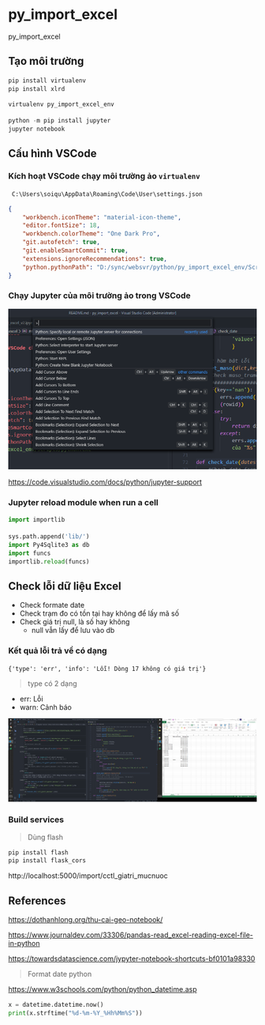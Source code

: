# py_import_excel
py_import_excel

## Tạo môi trường
```cmd
pip install virtualenv
pip install xlrd
```

```python
virtualenv py_import_excel_env

python -m pip install jupyter
jupyter notebook
```

## Cấu hình VSCode

### Kích hoạt VSCode chạy môi trường ảo `virtualenv`

`
C:\Users\soiqu\AppData\Roaming\Code\User\settings.json`

```json
{
    "workbench.iconTheme": "material-icon-theme",
    "editor.fontSize": 18,
    "workbench.colorTheme": "One Dark Pro",
    "git.autofetch": true,
    "git.enableSmartCommit": true,
    "extensions.ignoreRecommendations": true,
    "python.pythonPath": "D:/sync/websvr/python/py_import_excel_env/Scripts/python.exe"
}
```

### Chạy Jupyter của môi trường ảo trong VSCode

<img src="img/h2.png">

https://code.visualstudio.com/docs/python/jupyter-support


### Jupyter reload module when run a cell

```python
import importlib

sys.path.append('lib/')
import Py4Sqlite3 as db
import funcs
importlib.reload(funcs)
```

## Check lỗi dữ liệu Excel

* Check formate date
* Check trạm đo có tồn tại hay không để lấy mã số
* Check giá trị null, là số hay không
    * null vẫn lấy để lưu vào db

### Kết quả lỗi trả về có dạng

`{'type': 'err', 'info': 'Lỗi! Dòng 17 không có giá trị'}`

> type có 2 dạng

* err: Lỗi
* warn: Cảnh báo


<img src="img/h1.png">

### Build services

> Dùng flash

```python
pip install flash
pip install flask_cors
```

http://localhost:5000/import/cctl_giatri_mucnuoc




## References

https://dothanhlong.org/thu-cai-geo-notebook/

https://www.journaldev.com/33306/pandas-read_excel-reading-excel-file-in-python

https://towardsdatascience.com/jypyter-notebook-shortcuts-bf0101a98330

> Format date python

https://www.w3schools.com/python/python_datetime.asp

```python
x = datetime.datetime.now()
print(x.strftime("%d-%m-%Y_%Hh%Mm%S"))
```